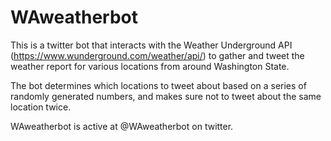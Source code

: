 # WAweatherbot

This is a twitter bot that interacts with the Weather Underground API (https://www.wunderground.com/weather/api/) to gather and tweet the weather report for various locations from around Washington State.

The bot determines which locations to tweet about based on a series of randomly generated numbers, and makes sure not to tweet about the same location twice. 

WAweatherbot is active at @WAweatherbot on twitter.
